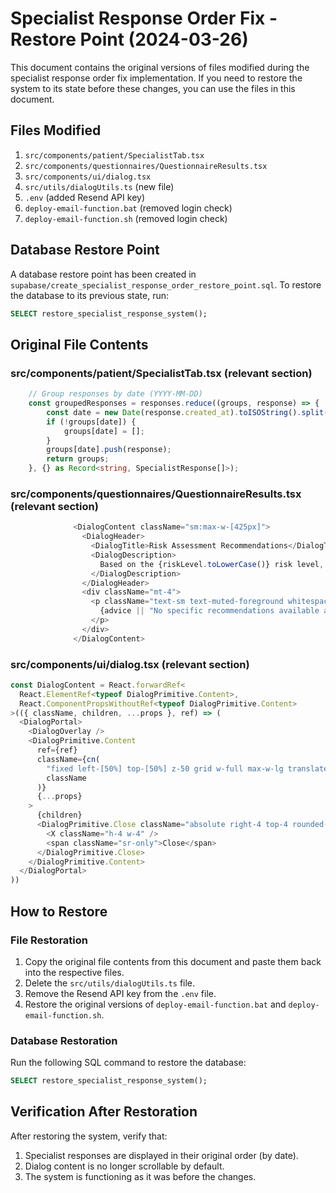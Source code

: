 # Specialist Response Order Fix - Restore Point (2024-03-26)

This document contains the original versions of files modified during the specialist response order fix implementation. If you need to restore the system to its state before these changes, you can use the files in this document.

## Files Modified

1. `src/components/patient/SpecialistTab.tsx`
2. `src/components/questionnaires/QuestionnaireResults.tsx`
3. `src/components/ui/dialog.tsx`
4. `src/utils/dialogUtils.ts` (new file)
5. `.env` (added Resend API key)
6. `deploy-email-function.bat` (removed login check)
7. `deploy-email-function.sh` (removed login check)

## Database Restore Point

A database restore point has been created in `supabase/create_specialist_response_order_restore_point.sql`. To restore the database to its previous state, run:

```sql
SELECT restore_specialist_response_system();
```

## Original File Contents

### src/components/patient/SpecialistTab.tsx (relevant section)

```typescript
    // Group responses by date (YYYY-MM-DD)
    const groupedResponses = responses.reduce((groups, response) => {
        const date = new Date(response.created_at).toISOString().split('T')[0];
        if (!groups[date]) {
            groups[date] = [];
        }
        groups[date].push(response);
        return groups;
    }, {} as Record<string, SpecialistResponse[]>);
```

### src/components/questionnaires/QuestionnaireResults.tsx (relevant section)

```typescript
              <DialogContent className="sm:max-w-[425px]">
                <DialogHeader>
                  <DialogTitle>Risk Assessment Recommendations</DialogTitle>
                  <DialogDescription>
                    Based on the {riskLevel.toLowerCase()} risk level, here are the recommended actions:
                  </DialogDescription>
                </DialogHeader>
                <div className="mt-4">
                  <p className="text-sm text-muted-foreground whitespace-pre-wrap">
                    {advice || "No specific recommendations available at this time."}
                  </p>
                </div>
              </DialogContent>
```

### src/components/ui/dialog.tsx (relevant section)

```typescript
const DialogContent = React.forwardRef<
  React.ElementRef<typeof DialogPrimitive.Content>,
  React.ComponentPropsWithoutRef<typeof DialogPrimitive.Content>
>(({ className, children, ...props }, ref) => (
  <DialogPortal>
    <DialogOverlay />
    <DialogPrimitive.Content
      ref={ref}
      className={cn(
        "fixed left-[50%] top-[50%] z-50 grid w-full max-w-lg translate-x-[-50%] translate-y-[-50%] gap-4 border bg-background p-6 shadow-lg duration-200 data-[state=open]:animate-in data-[state=closed]:animate-out data-[state=closed]:fade-out-0 data-[state=open]:fade-in-0 data-[state=closed]:zoom-out-95 data-[state=open]:zoom-in-95 data-[state=closed]:slide-out-to-left-1/2 data-[state=closed]:slide-out-to-top-[48%] data-[state=open]:slide-in-from-left-1/2 data-[state=open]:slide-in-from-top-[48%] sm:rounded-lg",
        className
      )}
      {...props}
    >
      {children}
      <DialogPrimitive.Close className="absolute right-4 top-4 rounded-sm opacity-70 ring-offset-background transition-opacity hover:opacity-100 focus:outline-none focus:ring-2 focus:ring-ring focus:ring-offset-2 disabled:pointer-events-none data-[state=open]:bg-accent data-[state=open]:text-muted-foreground">
        <X className="h-4 w-4" />
        <span className="sr-only">Close</span>
      </DialogPrimitive.Close>
    </DialogPrimitive.Content>
  </DialogPortal>
))
```

## How to Restore

### File Restoration

1. Copy the original file contents from this document and paste them back into the respective files.
2. Delete the `src/utils/dialogUtils.ts` file.
3. Remove the Resend API key from the `.env` file.
4. Restore the original versions of `deploy-email-function.bat` and `deploy-email-function.sh`.

### Database Restoration

Run the following SQL command to restore the database:

```sql
SELECT restore_specialist_response_system();
```

## Verification After Restoration

After restoring the system, verify that:

1. Specialist responses are displayed in their original order (by date).
2. Dialog content is no longer scrollable by default.
3. The system is functioning as it was before the changes.